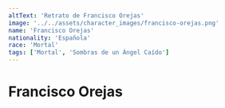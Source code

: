 ```yaml
---
altText: 'Retrato de Francisco Orejas'
image: '../../assets/character_images/francisco-orejas.png'
name: 'Francisco Orejas'
nationality: 'Española'
race: 'Mortal'
tags: ['Mortal', 'Sombras de un Ángel Caído']
---
```


# Francisco Orejas
